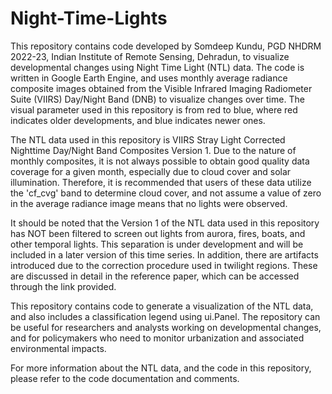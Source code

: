 # Night-Time-Lights
This repository contains code developed by Somdeep Kundu, PGD NHDRM 2022-23, Indian Institute of Remote Sensing, Dehradun, to visualize developmental changes using Night Time Light (NTL) data. The code is written in Google Earth Engine, and uses monthly average radiance composite images obtained from the Visible Infrared Imaging Radiometer Suite (VIIRS) Day/Night Band (DNB) to visualize changes over time. The visual parameter used in this repository is from red to blue, where red indicates older developments, and blue indicates newer ones.

The NTL data used in this repository is VIIRS Stray Light Corrected Nighttime Day/Night Band Composites Version 1. Due to the nature of monthly composites, it is not always possible to obtain good quality data coverage for a given month, especially due to cloud cover and solar illumination. Therefore, it is recommended that users of these data utilize the 'cf_cvg' band to determine cloud cover, and not assume a value of zero in the average radiance image means that no lights were observed.

It should be noted that the Version 1 of the NTL data used in this repository has NOT been filtered to screen out lights from aurora, fires, boats, and other temporal lights. This separation is under development and will be included in a later version of this time series. In addition, there are artifacts introduced due to the correction procedure used in twilight regions. These are discussed in detail in the reference paper, which can be accessed through the link provided.

This repository contains code to generate a visualization of the NTL data, and also includes a classification legend using ui.Panel. The repository can be useful for researchers and analysts working on developmental changes, and for policymakers who need to monitor urbanization and associated environmental impacts.

For more information about the NTL data, and the code in this repository, please refer to the code documentation and comments.

